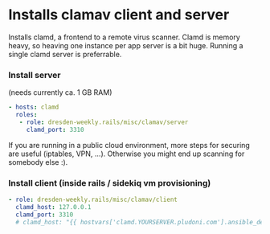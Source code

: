 # Installs clamav client and server

Installs clamd, a frontend to a remote virus scanner. Clamd is memory heavy, so heaving one instance per app server is a bit huge. Running a single clamd server is preferrable.

### Install server

(needs currently ca. 1 GB RAM)

```yaml
- hosts: clamd
  roles:
   - role: dresden-weekly.rails/misc/clamav/server
     clamd_port: 3310
```

If you are running in a public cloud environment, more steps for securing are useful (iptables, VPN, ...). Otherwise you might end up scanning for somebody else :).

### Install client (inside rails / sidekiq vm provisioning)

```yaml
- role: dresden-weekly.rails/misc/clamav/client
  clamd_host: 127.0.0.1
  clamd_port: 3310
  # clamd_host: "{{ hostvars['clamd.YOURSERVER.pludoni.com'].ansible_default_ipv4.address }}"
```
